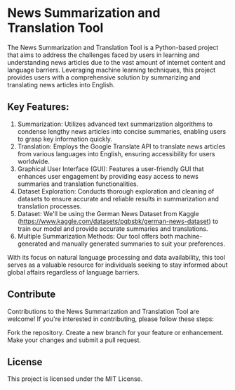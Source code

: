 # News Summarization and Translation Tool

The News Summarization and Translation Tool is a Python-based project that aims to address the challenges faced by users in learning and understanding news articles due to the vast amount of internet content and language barriers. 
Leveraging machine learning techniques, this project provides users with a comprehensive solution by summarizing and translating news articles into English.

## Key Features:
1. Summarization: Utilizes advanced text summarization algorithms to condense lengthy news articles into concise summaries, enabling users to grasp key information quickly.
2. Translation: Employs the Google Translate API to translate news articles from various languages into English, ensuring accessibility for users worldwide.
3. Graphical User Interface (GUI): Features a user-friendly GUI that enhances user engagement by providing easy access to news summaries and translation functionalities.
4. Dataset Exploration: Conducts thorough exploration and cleaning of datasets to ensure accurate and reliable results in summarization and translation processes.
5. Dataset: We'll be using the German News Dataset from Kaggle (https://www.kaggle.com/datasets/pqbsbk/german-news-dataset) to train our model and provide accurate summaries and translations.
6. Multiple Summarization Methods: Our tool offers both machine-generated and manually generated summaries to suit your preferences.

With its focus on natural language processing and data availability, this tool serves as a valuable resource for individuals seeking to stay informed about global affairs regardless of language barriers.

## Contribute
Contributions to the News Summarization and Translation Tool are welcome! If you're interested in contributing, please follow these steps:

Fork the repository.
Create a new branch for your feature or enhancement.
Make your changes and submit a pull request.

## License
This project is licensed under the MIT License.
